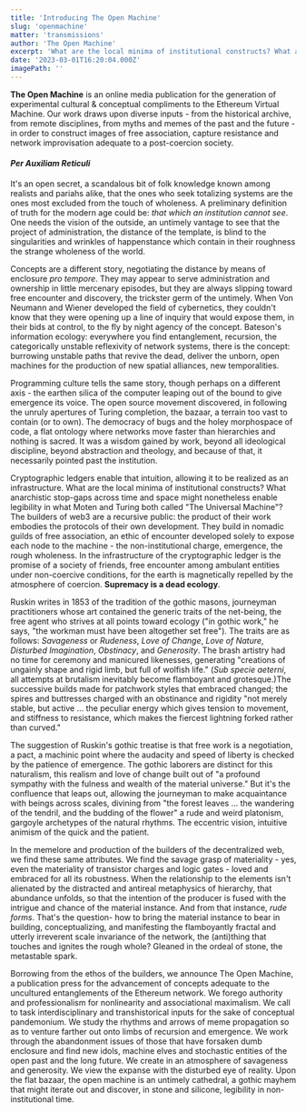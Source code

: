 ```yaml
---
title: 'Introducing The Open Machine'
slug: 'openmachine'
matter: 'transmissions'
author: 'The Open Machine'
excerpt: 'What are the local minima of institutional constructs? What anarchistic stop-gaps across time and space might nonetheless enable legibility in what Moten and Turing both called "The Universal Machine"? The builders of web3 are a recursive public: the product of their work embodies the protocols of their own development. They build in nomadic guilds of free association, an ethic of encounter developed solely to expose each node to the machine - the non-institutional charge, emergence, the rough wholeness..'
date: '2023-03-01T16:20:04.000Z'
imagePath: ''
---
```


**The Open Machine** is an online media publication for the generation of experimental cultural & conceptual compliments to the Ethereum Virtual Machine. Our work draws upon diverse inputs - from the historical archive, from remote disciplines, from myths and memes of the past and the future - in order to construct images of free association, capture resistance and network improvisation adequate to a post-coercion society.

#### *Per Auxiliam Reticuli* 

It's an open secret, a scandalous bit of folk knowledge known among realists and pariahs alike, that the ones who seek totalizing systems are the ones most excluded from the touch of wholeness. A preliminary definition of truth for the modern age could be: *that which an institution cannot see*. One needs the vision of the outside, an untimely vantage to see that the project of administration, the distance of the template, is blind to the singularities and wrinkles of happenstance which contain in their roughness the strange wholeness of the world.

Concepts are a different story, negotiating the distance by means of enclosure *pro tempore*. They may appear to serve administration and ownership in little mercenary episodes, but they are always slipping toward free encounter and discovery, the trickster germ of the untimely. When Von Neumann and Wiener developed the field of cybernetics, they couldn't know that they were opening up a line of inquiry that would expose them, in their bids at control, to the fly by night agency of the concept. Bateson's information ecology: everywhere you find entanglement, recursion, the categorically unstable reflexivity of network systems, there is the concept: burrowing unstable paths that revive the dead, deliver the unborn, open machines for the production of new spatial alliances, new temporalities.

Programming culture tells the same story, though perhaps on a different axis - the earthen silica of the computer leaping out of the bound to give emergence its voice. The open source movement discovered, in following the unruly apertures of Turing completion, the bazaar, a terrain too vast to contain (or to own). The democracy of bugs and the holey morphospace of code, a flat ontology where networks move faster than hierarchies and nothing is sacred. It was a wisdom gained by work, beyond all ideological discipline, beyond abstraction and theology, and because of that, it necessarily pointed past the institution.

Cryptographic ledgers enable that intuition, allowing it to be realized as an infrastructure. What are the local minima of institutional constructs? What anarchistic stop-gaps across time and space might nonetheless enable legibility in what Moten and Turing both called "The Universal Machine"? The builders of web3 are a recursive public: the product of their work embodies the protocols of their own development. They build in nomadic guilds of free association, an ethic of encounter developed solely to expose each node to the machine - the non-institutional charge, emergence, the rough wholeness. In the infrastructure of the cryptographic ledger is the promise of a society of friends, free encounter among ambulant entities under non-coercive conditions, for the earth is magnetically repelled by the atmosphere of coercion. **Supremacy is a dead ecology**.

Ruskin writes in 1853 of the tradition of the gothic masons, journeyman practitioners whose art contained the generic traits of the net-being, the free agent who strives at all points toward ecology ("in gothic work," he says, "the workman must have been altogether set free"). The traits are as follows: *Savageness* or *Rudeness*, *Love of Change*, *Love of Nature*, *Disturbed Imagination*, *Obstinacy*, and *Generosity*. The brash artistry had no time for ceremony and manicured likenesses, generating "creations of ungainly shape and rigid limb, but full of wolfish life." (*Sub specie aeterni*, all attempts at brutalism inevitably become flamboyant and grotesque.)The successive builds made for patchwork styles that embraced changed; the spires and buttresses charged with an obstinance and rigidity "not merely stable, but active … the peculiar energy which gives tension to movement, and stiffness to resistance, which makes the fiercest lightning forked rather than curved."

The suggestion of Ruskin's gothic treatise is that free work is a negotiation, a pact, a machinic point where the audacity and speed of liberty is checked by the patience of emergence. The gothic laborers are distinct for this naturalism, this realism and love of change built out of "a profound sympathy with the fulness and wealth of the material universe." But it's the confluence that leaps out, allowing the journeyman to make acquaintance with beings across scales, divining from "the forest leaves ... the wandering of the tendril, and the budding of the flower" a rude and weird platonism, gargoyle archetypes of the natural rhythms. The eccentric vision, intuitive animism of the quick and the patient.

In the memelore and production of the builders of the decentralized web, we find these same attributes. We find the savage grasp of materiality - yes, even the materiality of transistor charges and logic gates - loved and embraced for all its robustness. When the relationship to the elements isn't alienated by the distracted and antireal metaphysics of hierarchy, that abundance unfolds, so that the intention of the producer is fused with the intrigue and chance of the material instance. And from that instance, *rude forms*. That's the question- how to bring the material instance to bear in building, conceptualizing, and manifesting the flamboyantly fractal and utterly irreverent scale invariance of the network, the (anti)thing that touches and ignites the rough whole? Gleaned in the ordeal of stone, the metastable spark.


Borrowing from the ethos of the builders, we announce The Open Machine, a publication press for the advancement of concepts adequate to the uncultured entanglements of the Ethereum network. We forego authority and professionalism for nonlinearity and associational maximalism. We call to task interdisciplinary and transhistorical inputs for the sake of conceptual pandemonium. We study the rhythms and arrows of meme propagation so as to venture farther out onto limbs of recursion and emergence. We work through the abandonment issues of those that have forsaken dumb enclosure and find new idols, machine elves and stochastic entities of the open past and the long future. We create in an atmosphere of savageness and generosity. We view the expanse with the disturbed eye of reality. Upon the flat bazaar, the open machine is an untimely cathedral, a gothic mayhem that might iterate out and discover, in stone and silicone, legibility in non-institutional time.